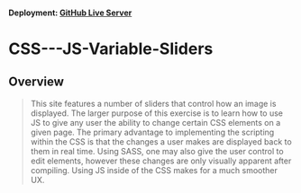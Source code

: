 #### Deployment: [GitHub Live Server](https://benbeast1210.github.io/CSS---JS-Variable-Sliders/)

# CSS---JS-Variable-Sliders

## Overview
> This site features a number of sliders that control how an image is displayed. The larger purpose of this exercise is to learn how to use JS to give any
> user the ability to change certain CSS elements on a given page. The primary advantage to implementing the scripting within the CSS is that the changes a
> user makes are displayed back to them in real time. Using SASS, one may also give the user control to edit elements, however these changes are only
> visually apparent after compiling. Using JS inside of the CSS makes for a much smoother UX.


